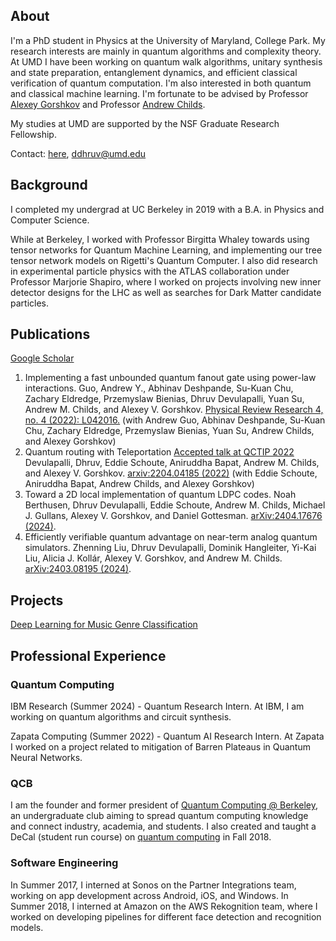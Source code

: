 ## About
I'm a PhD student in Physics at the University of Maryland, College Park. My research interests are mainly in quantum algorithms and complexity theory. At UMD I have been working on quantum walk algorithms, unitary synthesis and state preparation, entanglement dynamics, and efficient classical verification of quantum computation. I'm also interested in both quantum and classical machine learning. I'm fortunate to be advised by Professor [Alexey Gorshkov](https://groups.jqi.umd.edu/gorshkov/) and Professor [Andrew Childs](https://www.cs.umd.edu/~amchilds/).

My studies at UMD are supported by the NSF Graduate Research Fellowship.

Contact: [here](mailto:ddhruv@umd.edu), ddhruv@umd.edu



## Background

I completed my undergrad at UC Berkeley in 2019 with a B.A. in Physics and Computer Science. 

While at Berkeley, I worked with Professor Birgitta Whaley towards using tensor networks for Quantum Machine Learning, and implementing our tree tensor network models on Rigetti's Quantum Computer. I also did research in experimental particle physics with the ATLAS collaboration under Professor Marjorie Shapiro, where I worked on projects involving new inner detector designs for the LHC as well as searches for Dark Matter candidate particles.

## Publications
[Google Scholar](https://scholar.google.com/citations?user=KnD_CEYAAAAJ&hl=en&oi=ao)

1. Implementing a fast unbounded quantum fanout gate using power-law interactions. Guo, Andrew Y., Abhinav Deshpande, Su-Kuan Chu, Zachary Eldredge, Przemyslaw Bienias, Dhruv Devulapalli, Yuan Su, Andrew M. Childs, and Alexey V. Gorshkov. [Physical Review Research 4, no. 4 (2022): L042016.](https://journals.aps.org/prresearch/abstract/10.1103/PhysRevResearch.4.L042016)
(with Andrew Guo, Abhinav Deshpande, Su-Kuan Chu, Zachary Eldredge, Przemyslaw Bienias, Yuan Su, Andrew Childs, and Alexey Gorshkov) 
2. Quantum routing with Teleportation [Accepted talk at QCTIP 2022](https://www.youtube.com/watch?v=4ociWeAMD1M) Devulapalli, Dhruv, Eddie Schoute, Aniruddha Bapat, Andrew M. Childs, and Alexey V. Gorshkov. [arxiv:2204.04185 (2022)](https://arxiv.org/abs/2204.04185)
(with Eddie Schoute, Aniruddha Bapat, Andrew Childs, and Alexey Gorshkov)
3. Toward a 2D local implementation of quantum LDPC codes. Noah Berthusen, Dhruv Devulapalli, Eddie Schoute, Andrew M. Childs, Michael J. Gullans, Alexey V. Gorshkov, and Daniel Gottesman. [arXiv:2404.17676 (2024)](https://arxiv.org/abs/2404.17676).
4. Efficiently verifiable quantum advantage on near-term analog quantum simulators. Zhenning Liu, Dhruv Devulapalli, Dominik Hangleiter, Yi-Kai Liu, Alicia J. Kollár, Alexey V. Gorshkov, and Andrew M. Childs. [arXiv:2403.08195 (2024)](https://arxiv.org/abs/2404.17676).

## Projects

[Deep Learning for Music Genre Classification](https://dhruvdevu.github.io/GenreClassificationDL/)

## Professional Experience
### Quantum Computing
IBM Research (Summer 2024) - Quantum Research Intern. At IBM, I am working on quantum algorithms and circuit synthesis.

Zapata Computing (Summer 2022) - Quantum AI Research Intern. At Zapata I worked on a project related to mitigation of Barren Plateaus in Quantum Neural Networks.

### QCB
I am the founder and former president of [Quantum Computing @ Berkeley](https://qcb.berkeley.edu/), an undergraduate club aiming to spread quantum computing knowledge and connect industry, academia, and students. I also created and taught a DeCal (student run course) on [quantum computing](https://qcb.berkeley.edu/decal.shtml) in Fall 2018.

### Software Engineering
In Summer 2017, I interned at Sonos on the Partner Integrations team, working on app development across Android, iOS, and Windows.
In Summer 2018, I interned at Amazon on the AWS Rekognition team, where I worked on developing pipelines for different face detection and recognition models.




